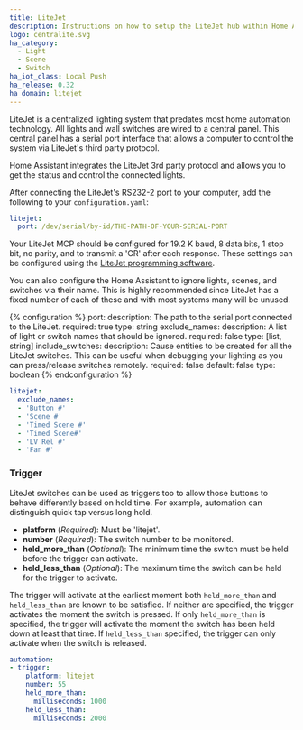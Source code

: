 ```yaml
---
title: LiteJet
description: Instructions on how to setup the LiteJet hub within Home Assistant.
logo: centralite.svg
ha_category:
  - Light
  - Scene
  - Switch
ha_iot_class: Local Push
ha_release: 0.32
ha_domain: litejet
---
```


LiteJet is a centralized lighting system that predates most home automation technology. All lights and wall switches are wired to a central panel. This central panel has a serial port interface that allows a computer to control the system via LiteJet's third party protocol.

Home Assistant integrates the LiteJet 3rd party protocol and allows you to get the status and control the connected lights.

After connecting the LiteJet's RS232-2 port to your computer, add the following to your `configuration.yaml`:

```yaml
litejet:
  port: /dev/serial/by-id/THE-PATH-OF-YOUR-SERIAL-PORT
```

Your LiteJet MCP should be configured for 19.2 K baud, 8 data bits, 1 stop bit, no parity, and to transmit a 'CR' after each response. These settings can be configured using the [LiteJet programming software](https://www.centralite.com/helpdesk/knowledgebase.php?article=735).

You can also configure the Home Assistant to ignore lights, scenes, and switches via their name. This is highly recommended since LiteJet has a fixed number of each of these and with most systems many will be unused.

{% configuration %}
port:
  description: The path to the serial port connected to the LiteJet.
  required: true
  type: string
exclude_names:
  description: A list of light or switch names that should be ignored.
  required: false
  type: [list, string]
include_switches:
  description: Cause entities to be created for all the LiteJet switches. This can be useful when debugging your lighting as you can press/release switches remotely.
  required: false
  default: false
  type: boolean
{% endconfiguration %}

```yaml
litejet:
  exclude_names:
  - 'Button #'
  - 'Scene #'
  - 'Timed Scene #'
  - 'Timed Scene#'
  - 'LV Rel #'
  - 'Fan #'
```

### Trigger

LiteJet switches can be used as triggers too to allow those buttons to behave differently based on hold time. For example, automation can distinguish quick tap versus long hold.

- **platform** (*Required*): Must be 'litejet'.
- **number** (*Required*): The switch number to be monitored.
- **held_more_than** (*Optional*): The minimum time the switch must be held before the trigger can activate.
- **held_less_than** (*Optional*): The maximum time the switch can be held for the trigger to activate.

The trigger will activate at the earliest moment both `held_more_than` and `held_less_than` are known to be satisfied. If neither are specified, the trigger activates the moment the switch is pressed. If only `held_more_than` is specified, the trigger will activate the moment the switch has been held down at least that time. If `held_less_than` specified, the trigger can only activate when the switch is released.

```yaml
automation:
- trigger:
    platform: litejet
    number: 55
    held_more_than:
      milliseconds: 1000
    held_less_than:
      milliseconds: 2000
```
